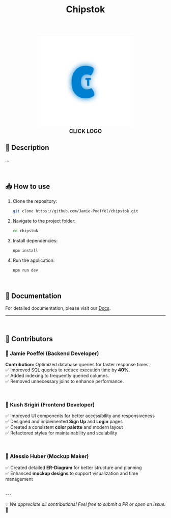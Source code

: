 <h1 align="center">Chipstok</h1>

<br>
<br>

<p align="center">
  <a href="https://www.chipsytok.bbzwinf.ch" target="_blank" style="text-decoration: none;">
    <img src="./Chipsytok/public/icon_light.png" alt="Chipstok Logo" width="300">
    <br>
    <strong style="font-size: 1.2em;">CLICK LOGO</strong>
  </a>
</p>



## 🚀 Description

...

<br>

## 📥 How to use

1. Clone the repository:
   ```sh
   git clone https://github.com/Jamie-Poeffel/chipstok.git
   ```
2. Navigate to the project folder:
   ```sh
   cd chipstok
   ```
3. Install dependencies:
   ```sh
   npm install
   ```
4. Run the application:
   ```sh
   npm run dev
   ```

<br>

## 📖 Documentation

For detailed documentation, please visit our [Docs](docs).

---

<br>

## 👥 Contributors

### 🎯 Jamie Poeffel (Backend Developer)

**Contribution:** Optimized database queries for faster response times.  
✅ Improved SQL queries to reduce execution time by **40%**.  
✅ Added indexing to frequently queried columns.  
✅ Removed unnecessary joins to enhance performance.

<br>

### 🎨 Kush Srigiri (Frontend Developer)

✅ Improved UI components for better accessibility and responsiveness  
✅ Designed and implemented **Sign Up** and **Login** pages  
✅ Created a consistent **color palette** and modern layout  
✅ Refactored styles for maintainability and scalability

<br>

### 📝 Alessio Huber (Mockup Maker)

✅ Created detailed **ER-Diagram** for better structure and planning  
✅ Enhanced **mockup designs** to support visualization and time management

<br>
---

💡 *We appreciate all contributions! Feel free to submit a PR or open an issue.* 🎉
